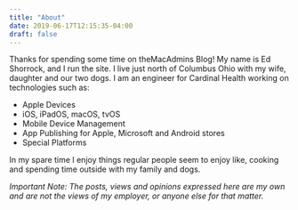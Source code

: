 ```yaml
---
title: "About"
date: 2019-06-17T12:15:35-04:00
draft: false
---
```


Thanks for spending some time on theMacAdmins Blog! My name is Ed Shorrock, and I run the site. I live just north of Columbus Ohio with my wife, daughter and our two dogs. I am an engineer for Cardinal Health working on technologies such as:

- Apple Devices
- iOS, iPadOS, macOS, tvOS
- Mobile Device Management
- App Publishing for Apple, Microsoft and Android stores
- Special Platforms

In my spare time I enjoy things regular people seem to enjoy like, cooking and spending time outside with my family and dogs.

*Important Note: The posts, views and opinions expressed here are my own and are not the views of my employer, or anyone else for that matter.*
